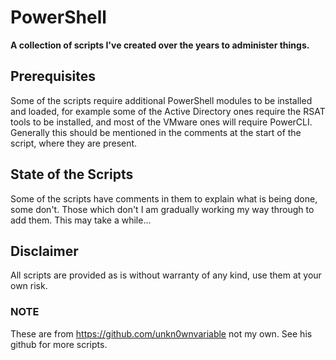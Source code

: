# PowerShell

**A collection of scripts I've created over the years to administer things.**

## Prerequisites

Some of the scripts require additional PowerShell modules to be installed and loaded, for example some of the Active Directory ones require the RSAT tools to be installed, and most of the VMware ones will require PowerCLI. Generally this should be mentioned in the comments at the start of the script, where they are present.

## State of the Scripts

Some of the scripts have comments in them to explain what is being done, some don't. Those which don't I am gradually working my way through to add them. This may take a while...

## Disclaimer

All scripts are provided as is without warranty of any kind, use them at your own risk.


### NOTE
These are from https://github.com/unkn0wnvariable not my own. See his github for more scripts.
